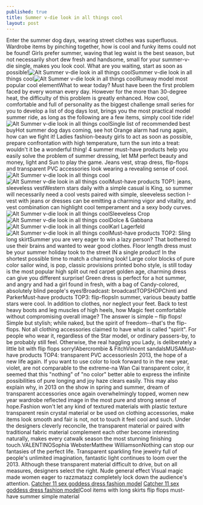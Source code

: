 ```yaml
---
published: true
title: Summer v-die look in all things cool
layout: post
---
```

Enter the summer dog days, wearing street clothes was superfluous. Wardrobe items by pinching together, how is cool and funky items could not be found! Girls prefer summer, waving that leg waist is the best season, but not necessarily short dew fresh and handsome, small for your summer-v-die single, makes you look cool. What are you waiting, start as soon as possible!![Alt Summer v-die look in all things cool](https://c2.staticflickr.com/8/7648/27476225710_201883d9d2.jpg)Summer v-die look in all things cool![Alt Summer v-die look in all things cool](https://c2.staticflickr.com/8/7259/27754763075_9a8b7f2842.jpg)Runway model most popular cool elementWhat to wear today? Must have been the first problem faced by every woman every day. However for the more than 30-degree heat, the difficulty of this problem is greatly enhanced. How cool, comfortable and full of personality as the biggest challenge small series for you to develop a list of dog days lost, brings you the most practical model summer ride, as long as the following are a few items, simply cool tide ride!![Alt Summer v-die look in all things cool](https://c2.staticflickr.com/8/7567/27143827853_6128a34bf1.jpg)Single list of recommended best buyHot summer dog days coming, see hot Orange alarm had rung again, how can we fight it! Ladies fashion-beauty girls to act as soon as possible, prepare confrontation with high temperature, turn the sun into a treat: wouldn\'t it be a wonderful thing! 4 summer must-have products help you easily solve the problem of summer dressing, let MM perfect beauty and money, light and Sun to play the game. Jeans vest, strap dress, flip-flops and transparent PVC accessories look wearing a revealing sense of cool.![Alt Summer v-die look in all things cool](https://c2.staticflickr.com/8/7510/27476252570_99d49d7804.jpg)![Alt Summer v-die look in all things cool](https://c2.staticflickr.com/8/7227/27720430776_4875ce896c.jpg)Must-have products TOP1: jeans, sleeveless vestWestern stars daily with a simple casual is King, so summer will necessarily need a cool vests paired with simple, sleeveless section I-vest with jeans or dresses can be emitting a charming vigor and vitality, and vest combination can highlight cool temperament and a sexy body curves.![Alt Summer v-die look in all things cool](https://c2.staticflickr.com/8/7688/27143849333_7d5f646884.jpg)Sleeveless Crop![Alt Summer v-die look in all things cool](https://c2.staticflickr.com/8/7448/27143860523_0953296374.jpg)Dolce & Gabbana![Alt Summer v-die look in all things cool](https://c2.staticflickr.com/8/7355/27143869863_76d7fcd324.jpg)Karl Lagerfeld![Alt Summer v-die look in all things cool](https://c2.staticflickr.com/8/7670/27720455656_864838cfe1.jpg)Must-have products TOP2: Sling long skirtSummer you are very eager to win a lazy person? That bothered to use their brains and wanted to wear good clothes. Floor length dress must be your summer holiday took to the street IN a single product! In the shortest possible time to match a charming look! Large color blocks of pure color sailor wind, is pop, classic provisions printed boho style, is still today is the most popular high split out red carpet golden age, charming dress can give you different surprise! Green dress is perfect for a hot summer, and angry and had a girl found in fresh, with a bag of Candy-colored, absolutely blind people\'s eyes!Broadcast: broadcastTOPSHOPChinti and ParkerMust-have products TOP3: flip-flopsIn summer, various beauty battle stars were cool. In addition to clothes, nor neglect your feet. Back to test heavy boots and leg muscles of high heels, how Magic feet comfortable without compromising overall image? The answer is simple – flip flops! Simple but stylish; while naked, but the spirit of freedom--that\'s the flip-flops. Not all clothing accessories claimed to have what is called \"spirit\". For people who wear it, regardless of the Star model, or ordinary passers-by, to be probably still feel. Otherwise, the real haggling you Lady, is deliberately a little bit with flip flops sorry!Abercrombie & FitchVincent sandalsMUSAMust-have products TOP4: transparent PVC accessoriesIn 2013, the hope of a new life again. If you want to use color to look forward to in the new year, violet, are not comparable to the extreme-na Wan Cai transparent color, it seemed that this \"nothing\" of \"no color\" better able to express the infinite possibilities of pure longing and joy haze clears easily. This may also explain why, in 2013 on the show in spring and summer, dream of transparent accessories once again overwhelmingly topped, women new year wardrobe reflected image in the most pure and strong sense of hope.Fashion won\'t let any kind of textured materials with plastic texture transparent resin crystal material or be used on clothing accessories, make items look smooth and fair is not, not to touch it feel cool and such. Under the designers cleverly reconcile, the transparent material or paired with traditional fabric material complement each other become interesting naturally, makes every catwalk season the most stunning finishing touch.VALENTINOSophia WebsterMatthew WilliamsonNothing can stop our fantasies of the perfect life. Transparent sparkling fine jewelry full of people\'s unlimited imagination, fantastic light continues to loom over the 2013. Although these transparent material difficult to drive, but on all measures, designers select the right. Nude general effect Visual magic made women eager to razzmatazz completely lock down the audience\'s attention. [Catcher 11 sex goddess dress fashion model](http://imgkan.github.io/2016/06/12/catcher-11-sex-goddess-dress-fashion-model.html) [Catcher 11 sex goddess dress fashion model](http://imgkan.github.io/2016/06/12/catcher-11-sex-goddess-dress-fashion-model.html)Cool items with long skirts flip flops must-have summer simple material